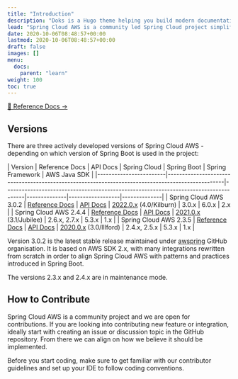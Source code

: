 ```yaml
---
title: "Introduction"
description: "Doks is a Hugo theme helping you build modern documentation websites that are secure, fast, and SEO-ready — by default."
lead: "Spring Cloud AWS is a community led Spring Cloud project simplifying using Amazon Web Services from Spring Boot based applications."
date: 2020-10-06T08:48:57+00:00
lastmod: 2020-10-06T08:48:57+00:00
draft: false
images: []
menu:
  docs:
    parent: "learn"
weight: 100
toc: true
---
```


[📗 Reference Docs →](https://docs.awspring.io/spring-cloud-aws/docs/3.0.2/reference/html/index.html)

## Versions

There are three actively developed versions of Spring Cloud AWS - depending on which version of Spring Boot is used in the project:

| Version                | Reference Docs                                                                                   | API Docs                                                                            | Spring Cloud                                                                                                          | Spring Boot  | Spring Framework | AWS Java SDK |
|------------------------|--------------------------------------------------------------------------------------------------|-------------------------------------------------------------------------------------|--------------|------------------|--------------|
| Spring Cloud AWS 3.0.2 | [Reference Docs](https://docs.awspring.io/spring-cloud-aws/docs/3.0.2/reference/html/index.html) | [API Docs](https://docs.awspring.io/spring-cloud-aws/docs/3.0.2/apidocs/index.html) | [2022.0.x](https://github.com/spring-cloud/spring-cloud-release/wiki/Spring-Cloud-2022.0-Release-Notes) (4.0/Kilburn) | 3.0.x        | 6.0.x            | 2.x          |
| Spring Cloud AWS 2.4.4 | [Reference Docs](https://docs.awspring.io/spring-cloud-aws/docs/2.4.4/reference/html/index.html) | [API Docs](https://docs.awspring.io/spring-cloud-aws/docs/2.4.4/apidocs/index.html) | [2021.0.x](https://github.com/spring-cloud/spring-cloud-release/wiki/Spring-Cloud-2021.0-Release-Notes) (3.1/Jubilee) | 2.6.x, 2.7.x | 5.3.x            | 1.x          |
| Spring Cloud AWS 2.3.5 | [Reference Docs](https://docs.awspring.io/spring-cloud-aws/docs/2.3.5/reference/html/index.html) | [API Docs](https://docs.awspring.io/spring-cloud-aws/docs/2.3.5/apidocs/index.html) | [2020.0.x](https://github.com/spring-cloud/spring-cloud-release/wiki/Spring-Cloud-2020.0-Release-Notes) (3.0/Illford) | 2.4.x, 2.5.x | 5.3.x            | 1.x          |


Version 3.0.2 is the latest stable release maintained under [awspring](https://github.com/awspring/spring-cloud-aws) GitHub organisation. It is based on AWS SDK 2.x, with many integrations rewritten from scratch in order to align Spring Cloud AWS with patterns and practices introduced in Spring Boot.

The versions 2.3.x and 2.4.x are in maintenance mode.

## How to Contribute

Spring Cloud AWS is a community project and we are open for contributions. If you are looking into contributing new feature or integration, ideally start with creating an issue or discussion topic in the GitHub repository. From there we can align on how we believe it should be implemented.

Before you start coding, make sure to get familiar with our contributor guidelines and set up your IDE to follow coding conventions.
